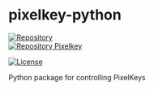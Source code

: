 # pixelkey-python

[![Repository](https://img.shields.io/static/v1?style=social&logo=github&message=jprofeta/pixelkey-python&label=Repo)](https://github.com/jprofeta/pixelkey-python)
<br/>[![Repository Pixelkey](https://img.shields.io/static/v1?style=social&logo=github&message=jprofeta/pixelkey&label=FW%20Repo)](https://github.com/jprofeta/pixelkey)

[![License](https://img.shields.io/badge/license-BSD_3--Clause-blue.svg)](https://opensource.org/licenses/BSD-3-Clause)


Python package for controlling PixelKeys
